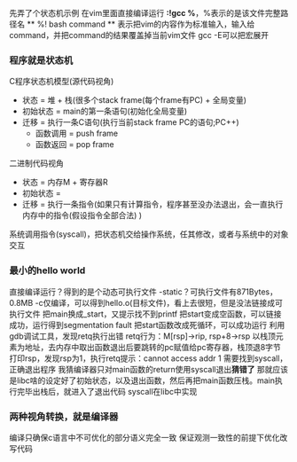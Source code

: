 先弄了个状态机示例
在vim里面直接编译运行
**:!gcc %**，%表示的是该文件完整路径名
** %! bash command ** 表示把vim的内容作为标准输入，输入给command，并把command的结果覆盖掉当前vim文件
gcc -E可以把宏展开

### 程序就是状态机
C程序状态机模型(源代码视角)
- 状态 = 堆 + 栈(很多个stack frame(每个frame有PC) + 全局变量)
- 初始状态 = main的第一条语句(初始化全局变量)
- 迁移 = 执行一条C语句(执行当前stack frame PC的语句;PC++)
    - 函数调用 = push frame
    - 函数返回 = pop frame

二进制代码视角
- 状态 = 内存M + 寄存器R
- 初始状态 = 
- 迁移 = 执行一条指令(如果只有计算指令，程序甚至没办法退出，会一直执行内存中的指令(假设指令全部合法) )

系统调用指令(syscall)，把状态机交给操作系统，任其修改，或者与系统中的对象交互


### 最小的hello world
直接编译运行？得到的是个动态可执行文件
-static？可执行文件有871Bytes，0.8MB
-c仅编译，可以得到hello.o(目标文件)，看上去很短，但是没法链接成可执行文件
    把main换成_start，又提示找不到printf
把start变成空函数，可以链接成功，运行得到segmentation fault
把start函数改成死循环，可以成功运行
利用gdb调试工具，发现retq执行出错
    retq行为：M[rsp]->rip, rsp+8->rsp
    以栈顶元素为地址，去内存中取出函数退出后要跳转的pc赋值给pc寄存器，栈顶退8字节
    打印rsp，发现rsp为1，执行retq提示：cannot access addr 1
    需要找到syscall，正确退出程序
我猜编译器只对main函数的return使用syscall退出**猜错了**
那就应该是libc啥的设定好了初始状态，以及退出函数，然后再把main函数压栈。main执行完毕出栈后，就进入了退出代码
syscall在libc中实现


### 两种视角转换，就是编译器
编译只确保c语言中不可优化的部分语义完全一致
保证观测一致性的前提下优化改写代码
